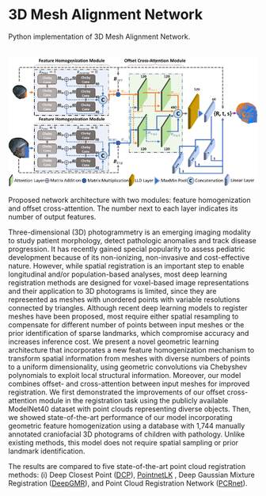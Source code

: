 # 3D Mesh Alignment Network

Python implementation of 3D Mesh Alignment Network. <br><br>

<p align="center">
<img src='\Figures\Architecture.png'> <br>
</p>
Proposed network architecture with two modules: feature homogenization and offset cross-attention. The number next to each layer indicates its number of output features.<br>

Three-dimensional (3D) photogrammetry is an emerging imaging modality to study patient morphology, detect pathologic anomalies and track disease progression. It has recently gained special popularity to assess pediatric development because of its non-ionizing, non-invasive and cost-effective nature. However, while spatial registration is an important step to enable longitudinal and/or population-based analyses, most deep learning registration methods are designed for voxel-based image representations and their application to 3D photograms is limited, since they are represented as meshes with unordered points with variable resolutions connected by triangles. Although recent deep learning models to register meshes have been proposed, most require either spatial resampling to compensate for different number of points between input meshes or the prior identification of sparse landmarks, which compromise accuracy and increases inference cost. We present a novel geometric learning architecture that incorporates a new feature homogenization mechanism to transform spatial information from meshes with diverse numbers of points to a uniform dimensionality, using geometric convolutions via Chebyshev polynomials to exploit local structural information. Moreover, our model combines offset- and cross-attention between input meshes for improved registration. We first demonstrated the improvements of our offset cross-attention module in the registration task using the publicly available ModelNet40 dataset with point clouds representing diverse objects. Then, we showed state-of-the-art performance of our model incorporating geometric feature homogenization using a database with 1,744 manually annotated craniofacial 3D photograms of children with pathology. Unlike existing methods, this model does not require spatial sampling or prior landmark identification. <br>

The results are compared to five state-of-the-art point cloud registration methods: (i) Deep Closest Point ([DCP](https://openaccess.thecvf.com/content_ICCV_2019/papers/Wang_Deep_Closest_Point_Learning_Representations_for_Point_Cloud_Registration_ICCV_2019_paper.pdf)), [PointnetLK](https://openaccess.thecvf.com/content_CVPR_2019/papers/Aoki_PointNetLK_Robust__Efficient_Point_Cloud_Registration_Using_PointNet_CVPR_2019_paper.pdf) , Deep Gaussian Mixture Registration ([DeepGMR](https://link.springer.com/chapter/10.1007/978-3-030-58558-7_43)), and Point Cloud Registration Network ([PCRnet](https://arxiv.org/pdf/1908.07906)).<br>



